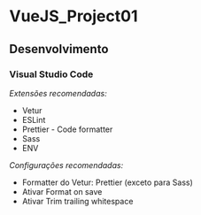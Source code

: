 # VueJS_Project01


## Desenvolvimento



### Visual Studio Code

_Extensões recomendadas:_

-   Vetur
-   ESLint
-   Prettier - Code formatter
-   Sass
-   ENV

_Configurações recomendadas:_

-   Formatter do Vetur: Prettier (exceto para Sass)
-   Ativar Format on save
-   Ativar Trim trailing whitespace